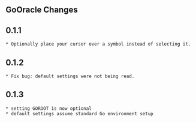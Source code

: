 GoOracle Changes
----------------

## 0.1.1
    * Optionally place your cursor over a symbol instead of selecting it.

## 0.1.2
    * Fix bug: default settings were not being read.

## 0.1.3
    * setting GOROOT is now optional
    * default settings assume standard Go environment setup